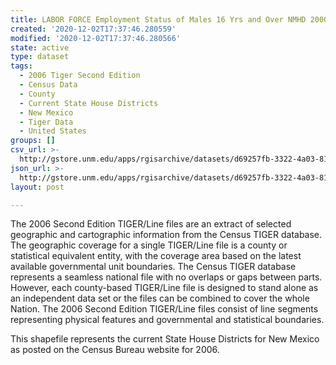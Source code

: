 ```yaml
---
title: LABOR FORCE Employment Status of Males 16 Yrs and Over NMHD 2000
created: '2020-12-02T17:37:46.280559'
modified: '2020-12-02T17:37:46.280566'
state: active
type: dataset
tags:
  - 2006 Tiger Second Edition
  - Census Data
  - County
  - Current State House Districts
  - New Mexico
  - Tiger Data
  - United States
groups: []
csv_url: >-
  http://gstore.unm.edu/apps/rgisarchive/datasets/d69257fb-3322-4a03-8141-e10db8c2ecee/nmh263data876120790_sth_view.derived.csv
json_url: >-
  http://gstore.unm.edu/apps/rgisarchive/datasets/d69257fb-3322-4a03-8141-e10db8c2ecee/nmh263data876120790_sth_view.derived.json
layout: post

---
```

The 2006 Second Edition TIGER/Line files are an extract of selected geographic and cartographic information from the Census TIGER database.  The geographic coverage for a single TIGER/Line file is a county or statistical equivalent entity, with the coverage area based on the latest available governmental unit boundaries. The Census TIGER database represents a seamless national file with no overlaps or gaps between parts.  However, each county-based TIGER/Line file is designed to stand alone as an independent data set or the files can be combined to cover the whole Nation.  The 2006 Second Edition  TIGER/Line files consist of line segments representing physical features and governmental and statistical boundaries.  

This shapefile represents the current State House Districts for New Mexico as posted on the Census Bureau website for 2006.
